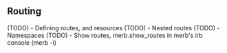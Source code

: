 ## Routing

(TODO) - Defining routes, and resources
(TODO) - Nested routes
(TODO) - Namespaces
(TODO) - Show routes, merb.show_routes in merb's irb console (merb -i)